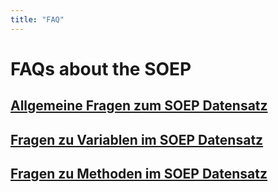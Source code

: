 ```yaml
---
title: "FAQ"
---
```

FAQs about the SOEP
===================

[Allgemeine Fragen zum SOEP Datensatz](http://about.paneldata.org/soep/faq/allgemein.html)
------------------------------------

[Fragen zu Variablen im SOEP Datensatz](http://about.paneldata.org/soep/faq/variablen.html)
-------------------------------------

[Fragen zu Methoden im SOEP Datensatz](http://about.paneldata.org/soep/faq/methoden.html)
------------------------------------  
